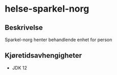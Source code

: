 # helse-sparkel-norg

## Beskrivelse
Sparkel-norg henter behandlende enhet for person

## Kjøretidsavhengigheter
* JDK 12